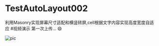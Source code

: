 # TestAutoLayout002
利用Masonry实现屏幕尺寸适配和横竖转屏,cell根据文字内容实现高度宽度自适应
#视频演示
第一次上传...
:smile:


![pic](https://cloud.githubusercontent.com/assets/8759050/9378543/e545756e-4754-11e5-9eaa-3b2a7ce9a034.jpg)



